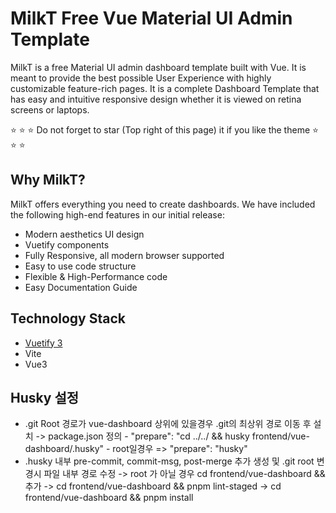 # MilkT Free Vue Material UI Admin Template

MilkT is a free Material UI admin dashboard template built with Vue. It is meant to provide the best possible User Experience with highly customizable feature-rich pages. It is a complete Dashboard Template that has easy and intuitive responsive design whether it is viewed on retina screens or laptops.

:star: :star: :star: Do not forget to star (Top right of this page) it if you like the theme :star: :star: :star:

## Why MilkT?

MilkT offers everything you need to create dashboards. We have included the following high-end features in our initial release:

- Modern aesthetics UI design
- Vuetify components
- Fully Responsive, all modern browser supported
- Easy to use code structure
- Flexible & High-Performance code
- Easy Documentation Guide

## Technology Stack

- [Vuetify 3](https://vuetifyjs.com/)
- Vite
- Vue3

## Husky 설정

- .git Root 경로가 vue-dashboard 상위에 있을경우 .git의 최상위 경로 이동 후 설치
  -> package.json 정의 - "prepare": "cd ../../ && husky frontend/vue-dashboard/.husky" - root일경우 => "prepare": "husky"
- .husky 내부 pre-commit, commit-msg, post-merge 추가 생성 및 .git root 변경시 파일 내부 경로 수정
  -> root 가 아닐 경우 cd frontend/vue-dashboard && 추가
  -> cd frontend/vue-dashboard && pnpm lint-staged
  -> cd frontend/vue-dashboard && pnpm install
